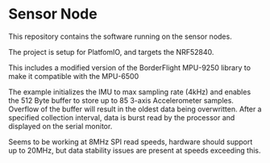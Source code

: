 # Sensor Node

This repository contains the software running on the sensor nodes.

The project is setup for PlatfomIO, and targets the NRF52840.

This includes a modified version of the BorderFlight MPU-9250 library to make it compatible with the MPU-6500

The example initializes the IMU to max sampling rate (4kHz) and enables the 512 Byte buffer to store up to 85 3-axis Accelerometer samples. Overflow of the buffer will result in the oldest data being overwritten. After a specified collection interval, data is burst read by the processor and displayed on the serial monitor.

Seems to be working at 8MHz SPI read speeds, hardware should support up to 20MHz, but data stability issues are present at speeds exceeding this.
